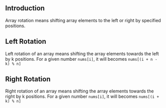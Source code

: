 ## Introduction
Array rotation means shifting array elements to the left or right by specified positions.

## Left Rotation
Left rotation of an array means shifting the array elements towards the left by k positions. For a given number ```nums[i]```, it will becomes ```nums[(i + n - k) % n]```


## Right Rotation
Right rotation of an array means shifting the array elements towards the right by k positions. For a given number ```nums[i]```, it will becomes ```nums[(i + k) % n]```
